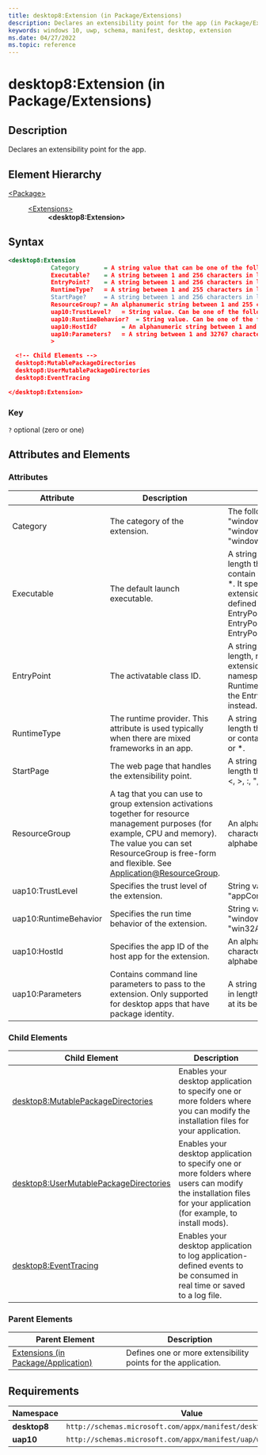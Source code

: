 ```yaml
---
title: desktop8:Extension (in Package/Extensions)
description: Declares an extensibility point for the app (in Package/Extensions; desktop8:Extension).
keywords: windows 10, uwp, schema, manifest, desktop, extension
ms.date: 04/27/2022
ms.topic: reference
---
```


# desktop8:Extension (in Package/Extensions)

## Description

Declares an extensibility point for the app.

## Element Hierarchy

<dl>
<dt><a href="element-package.md">&lt;Package&gt;</a></dt>
<dd>
<dl>
<dt><a href="element-extensions.md">&lt;Extensions&gt;</a></dt>
<dd><strong>&lt;desktop8:Extension&gt;</strong></dd>
</dl>
</dd>
</dl>

## Syntax

```xml
<desktop8:Extension
            Category       = A string value that can be one of the following: "windows.mutablePackageDirectories", "windows.userMutablePackageDirectories", or "windows.eventTracing"
            Executable?    = A string between 1 and 256 characters in length that must end with ".exe" and cannot contain these characters: <, >, :, ", \|, ?, or *. It specifies the default executable for the extension. If specified, the EntryPoint property is also used.
            EntryPoint?    = A string between 1 and 256 characters in length, representing the  task handling the extension. This is normally the fully namespace-qualified name of a Windows Runtime type.
            RuntimeType?   = A string between 1 and 255 characters in length that cannot start or end with a period or contain these characters: <, >, :, ", /, \, |, ?, or *.
            StartPage?     = A string between 1 and 256 characters in length that cannot contain these characters: <, >, :, ", |, ?, or *.
            ResourceGroup? = An alphanumeric string between 1 and 255 characters in length. Must begin with an alphabetic character.
            uap10:TrustLevel?   = String value. Can be one of the following: "appContainer", "mediumIL".
            uap10:RuntimeBehavior?  = String value. Can be one of the following: "windowsApp", "packagedClassicApp", "win32App".
            uap10:HostId?       = An alphanumeric string between 1 and 255 characters in length. Must begin with an alphabetic character.
            uap10:Parameters?   = A string between 1 and 32767 characters in length with a non-whitespace character at its beginning and end.
            >

  <!-- Child Elements -->
  desktop8:MutablePackageDirectories
  desktop8:UserMutablePackageDirectories
  desktop8:EventTracing

</desktop8:Extension>
```

### Key
`?` optional (zero or one)

## Attributes and Elements

### Attributes

| Attribute | Description | Data type | Required |
|-----------|-------------|-----------|----------|
| Category | The category of the extension. | The following are supported: "windows.mutablePackageDirectories", "windows.userMutablePackageDirectories", "windows.eventTracing" | Yes |
| Executable | The default launch executable. | A string between 1 and 256 characters in length that must end with ".exe" and cannot contain these characters: &lt:, &gt;, :, ", &#124;, ?, or *. It specifies the default executable for the extension. If not specified, the executable defined for the app is used.  If specified, the EntryPoint property is also used. If that EntryPoint property isn't specified, the EntryPoint defined for the app is used. | No |
| EntryPoint | The activatable class ID. | A string between 1 and 256 characters in length, representing the task handling the extension. This is normally the fully namespace-qualified name of a Windows Runtime type. If EntryPoint is not specified, the EntryPoint defined for the app is used instead. | No |
| RuntimeType | The runtime provider. This attribute is used typically when there are mixed frameworks in an app. | A string between 1 and 255 characters in length that cannot start or end with a period or contain these characters: &lt;, &gt;, :, ", /, \, &#124;, ?, or *. | No |
| StartPage | The web page that handles the extensibility point. | A string between 1 and 256 characters in length that cannot contain these characters: &lt;, &gt;, :, ", &#124;, ?, or *. | No |
| ResourceGroup | A tag that you can use to group extension activations together for resource management purposes (for example, CPU and memory). The value you can set ResourceGroup is free-form and flexible. See [Application@ResourceGroup](element-application.md).| An alphanumeric string between 1 and 255 characters in length. Must begin with an alphabetic character. | No |
| uap10:TrustLevel | Specifies the trust level of the extension. | String value. Can be one of the following: "appContainer", "mediumIL".  | No |
| uap10:RuntimeBehavior | Specifies the run time behavior of the extension. | String value. Can be one of the following: "windowsApp", "packagedClassicApp", "win32App".  | No |
| uap10:HostId | Specifies the app ID of the host app for the extension. | An alphanumeric string between 1 and 255 characters in length. Must begin with an alphabetic character.  | No |
| uap10:Parameters | Contains command line parameters to pass to the extension. Only supported for desktop apps that have package identity. | A string between 1 and 32767 characters in length with a non-whitespace character at its beginning and end.  | No |

### Child Elements

| Child Element | Description |
|---------------|-------------|
| [desktop8:MutablePackageDirectories](element-desktop8-mutablepackagedirectories.md) | Enables your desktop application to specify one or more folders where you can modify the installation files for your application. |
| [desktop8:UserMutablePackageDirectories](element-desktop8-usermutablepackagedirectories.md) | Enables your desktop application to specify one or more folders where users can modify the installation files for your application (for example, to install mods). |
| [desktop8:EventTracing](element-desktop8-eventtracing.md) | Enables your desktop application to log application-defined events to be consumed in real time or saved to a log file. |

### Parent Elements

| Parent Element | Description |
|----------------|-------------|
| [Extensions (in Package/Application)](element-1-extensions.md) | Defines one or more extensibility points for the application. |

## Requirements

| **Namespace** | **Value** |
|---------------|-----------|
| **desktop8** | `http://schemas.microsoft.com/appx/manifest/desktop/windows10/8` |
| **uap10** | `http://schemas.microsoft.com/appx/manifest/uap/windows10/10` |